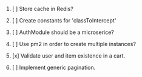 1. [ ] Store cache in Redis?

2. [ ] Create constants for 'classToIntercept'

3. [ ] AuthModule should be a microserice?

4. [ ] Use pm2 in order to create multiple instances?

5. [x] Validate user and item existence in a cart.

6. [ ] Implement generic pagination.

